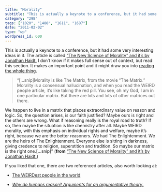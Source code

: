 ```yaml
---
title: "Morality"
subtitle: "This is actually a keynote to a conference, but it had some very interesting ideas in it. The articl..."
category: "298"
tags: ["1020", "1488", "1611", "1687"]
date: "2011-02-02"
type: "wp"
wordpress_id: 600
---
```

This is actually a keynote to a conference, but it had some very interesting ideas in it. The article is called [“The New Science of Morality” and it’s by Jonathan Haidt.](http://www.edge.org/3rd_culture/morality10/morality.haidt.html)
I don’t know if it makes full sense out of context, but read this section. It makes an important point and it might draw you into [reading the whole thing](http://www.edge.org/3rd_culture/morality10/morality.haidt.html).

> “[…snip]Morality is like The Matrix, from the movie “The Matrix.” Morality is a consensual hallucination, and when you read the WEIRD people article, it’s like taking the red pill. You see, oh my God, I am in one particular matrix. But there are lots and lots of other matrices out there.

We happen to live in a matrix that places extraordinary value on reason and logic. So, the question arises, is our faith justified? Maybe ours is right and the others are wrong. What if reasoning really is the royal road to truth? If so, then maybe the situation is like chemistry after all. Maybe WEIRD morality, with this emphasis on individual rights and welfare, maybe it’s right, because we are the better reasoners. We had The Enlightenment. We are the heirs of The Enlightenment. Everyone else is sitting in darkness, giving credence to religion, superstition and tradition. So maybe our matrix is the right one.[…snip]” (**from** [“The New Science of Morality” and it’s by Jonathan Haidt.](http://www.edge.org/3rd_culture/morality10/morality.haidt.html))

If you liked that one, there are two referenced articles, also worth looking at:

- [The WEIRDest people in the world](http://papers.ssrn.com/sol3/papers.cfm?abstract_id=1601785)

- *[Why do humans reason](http://www.dan.sperber.fr/wp-content/uploads/2009/10/MercierSperberWhydohumansreason.pdf)*[? ](http://www.dan.sperber.fr/wp-content/uploads/2009/10/MercierSperberWhydohumansreason.pdf)*[Arguments for an argumentative theory](http://www.dan.sperber.fr/wp-content/uploads/2009/10/MercierSperberWhydohumansreason.pdf)*[.](http://www.dan.sperber.fr/wp-content/uploads/2009/10/MercierSperberWhydohumansreason.pdf)